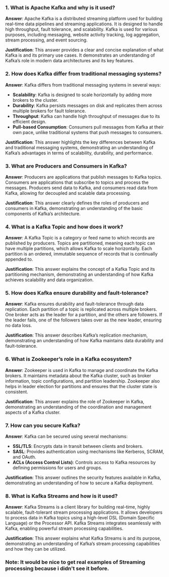 ### 1. What is Apache Kafka and why is it used?

**Answer**: Apache Kafka is a distributed streaming platform used for building real-time data pipelines and streaming applications. It is designed to handle high throughput, fault tolerance, and scalability. Kafka is used for various purposes, including messaging, website activity tracking, log aggregation, stream processing, and event sourcing.

**Justification**: This answer provides a clear and concise explanation of what Kafka is and its primary use cases. It demonstrates an understanding of Kafka’s role in modern data architectures and its key features.

### 2. How does Kafka differ from traditional messaging systems?

**Answer**: Kafka differs from traditional messaging systems in several ways:

- **Scalability**: Kafka is designed to scale horizontally by adding more brokers to the cluster.
- **Durability**: Kafka persists messages on disk and replicates them across multiple brokers for fault tolerance.
- **Throughput**: Kafka can handle high throughput of messages due to its efficient design.
- **Pull-based Consumption**: Consumers pull messages from Kafka at their own pace, unlike traditional systems that push messages to consumers.

**Justification**: This answer highlights the key differences between Kafka and traditional messaging systems, demonstrating an understanding of Kafka’s advantages in terms of scalability, durability, and performance.

### 3. What are Producers and Consumers in Kafka?

**Answer**: Producers are applications that publish messages to Kafka topics. Consumers are applications that subscribe to topics and process the messages. Producers send data to Kafka, and consumers read data from Kafka, allowing for decoupled and scalable data processing.

**Justification**: This answer clearly defines the roles of producers and consumers in Kafka, demonstrating an understanding of the basic components of Kafka’s architecture.

### 4. What is a Kafka Topic and how does it work?

**Answer**: A Kafka Topic is a category or feed name to which records are published by producers. Topics are partitioned, meaning each topic can have multiple partitions, which allows Kafka to scale horizontally. Each partition is an ordered, immutable sequence of records that is continually appended to.

**Justification**: This answer explains the concept of a Kafka Topic and its partitioning mechanism, demonstrating an understanding of how Kafka achieves scalability and data organization.

### 5. How does Kafka ensure durability and fault-tolerance?

**Answer**: Kafka ensures durability and fault-tolerance through data replication. Each partition of a topic is replicated across multiple brokers. One broker acts as the leader for a partition, and the others are followers. If the leader fails, one of the followers takes over as the new leader, ensuring no data loss.

**Justification**: This answer describes Kafka’s replication mechanism, demonstrating an understanding of how Kafka maintains data durability and fault-tolerance.

### 6. What is Zookeeper’s role in a Kafka ecosystem?

**Answer**: Zookeeper is used in Kafka to manage and coordinate the Kafka brokers. It maintains metadata about the Kafka cluster, such as broker information, topic configurations, and partition leadership. Zookeeper also helps in leader election for partitions and ensures that the cluster state is consistent.

**Justification**: This answer explains the role of Zookeeper in Kafka, demonstrating an understanding of the coordination and management aspects of a Kafka cluster.

### 7. How can you secure Kafka?

**Answer**: Kafka can be secured using several mechanisms:

- **SSL/TLS**: Encrypts data in transit between clients and brokers.
- **SASL**: Provides authentication using mechanisms like Kerberos, SCRAM, and OAuth.
- **ACLs (Access Control Lists)**: Controls access to Kafka resources by defining permissions for users and groups.

**Justification**: This answer outlines the security features available in Kafka, demonstrating an understanding of how to secure a Kafka deployment.

### 8. What is Kafka Streams and how is it used?

**Answer**: Kafka Streams is a client library for building real-time, highly scalable, fault-tolerant stream processing applications. It allows developers to process data in Kafka topics using a high-level DSL (Domain Specific Language) or the Processor API. Kafka Streams integrates seamlessly with Kafka, enabling powerful stream processing capabilities.

**Justification**: This answer explains what Kafka Streams is and its purpose, demonstrating an understanding of Kafka’s stream processing capabilities and how they can be utilized.


### Note: It would be nice to get real examples of Streaming processing because i didn't see it before.